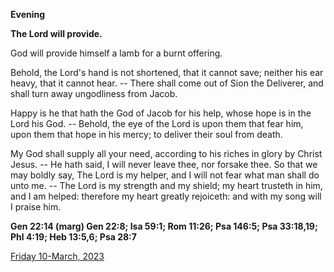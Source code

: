 **Evening**

**The Lord will provide.**
 
God will provide himself a lamb for a burnt offering.
 
Behold, the Lord's hand is not shortened, that it cannot save; neither his ear heavy, that it cannot hear. -- There shall come out of Sion the Deliverer, and shall turn away ungodliness from Jacob.
 
Happy is he that hath the God of Jacob for his help, whose hope is in the Lord his God. -- Behold, the eye of the Lord is upon them that fear him, upon them that hope in his mercy; to deliver their soul from death.
 
My God shall supply all your need, according to his riches in glory by Christ Jesus. -- He hath said, I will never leave thee, nor forsake thee. So that we may boldly say, The Lord is my helper, and I will not fear what man shall do unto me. -- The Lord is my strength and my shield; my heart trusteth in him, and I am helped: therefore my heart greatly rejoiceth: and with my song will I praise him.  

**Gen 22:14 (marg) Gen 22:8; Isa 59:1; Rom 11:26; Psa 146:5; Psa 33:18,19; Phl 4:19; Heb 13:5,6; Psa 28:7**

[Friday 10-March, 2023](https://t.me/daily_light)
